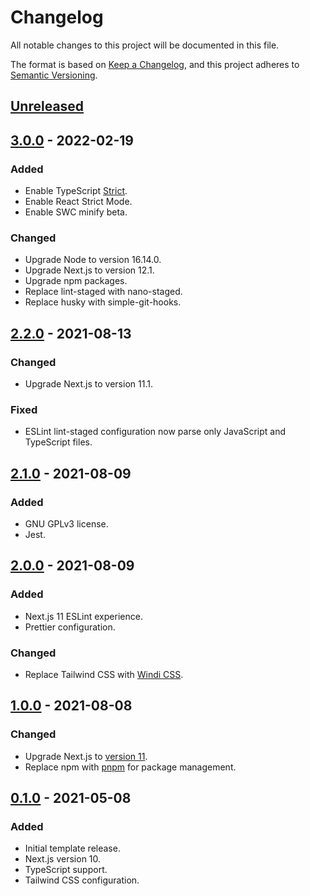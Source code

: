 # Changelog

All notable changes to this project will be documented in this file.

The format is based on [Keep a Changelog](https://keepachangelog.com/en/1.0.0/),
and this project adheres to [Semantic Versioning](https://semver.org/spec/v2.0.0.html).

## [Unreleased]

## [3.0.0] - 2022-02-19

### Added

- Enable TypeScript [Strict](https://www.typescriptlang.org/tsconfig#strict).
- Enable React Strict Mode.
- Enable SWC minify beta.

### Changed

- Upgrade Node to version 16.14.0.
- Upgrade Next.js to version 12.1.
- Upgrade npm packages.
- Replace lint-staged with nano-staged.
- Replace husky with simple-git-hooks.

## [2.2.0] - 2021-08-13

### Changed

- Upgrade Next.js to version 11.1.

### Fixed

- ESLint lint-staged configuration now parse only JavaScript and TypeScript files.

## [2.1.0] - 2021-08-09

### Added

- GNU GPLv3 license.
- Jest.

## [2.0.0] - 2021-08-09

### Added

- Next.js 11 ESLint experience.
- Prettier configuration.

### Changed

- Replace Tailwind CSS with [Windi CSS](https://windicss.org/).

## [1.0.0] - 2021-08-08

### Changed

- Upgrade Next.js to [version 11](https://nextjs.org/docs/upgrading#upgrading-from-version-10-to-11).
- Replace npm with [pnpm](https://pnpm.io/) for package management.

## [0.1.0] - 2021-05-08

### Added

- Initial template release.
- Next.js version 10.
- TypeScript support.
- Tailwind CSS configuration.

[unreleased]: https://github.com/SalGnt/next-template/compare/v3.0.0...HEAD
[3.0.0]: https://github.com/SalGnt/next-template/compare/v2.2.0...v3.0.0
[2.2.0]: https://github.com/SalGnt/next-template/compare/v2.1.0...v2.2.0
[2.1.0]: https://github.com/SalGnt/next-template/compare/v2.0.0...v2.1.0
[2.0.0]: https://github.com/SalGnt/next-template/compare/v1.0.0...v2.0.0
[1.0.0]: https://github.com/SalGnt/next-template/compare/v0.1.0...v1.0.0
[0.1.0]: https://github.com/SalGnt/next-template/releases/tag/v0.1.0
